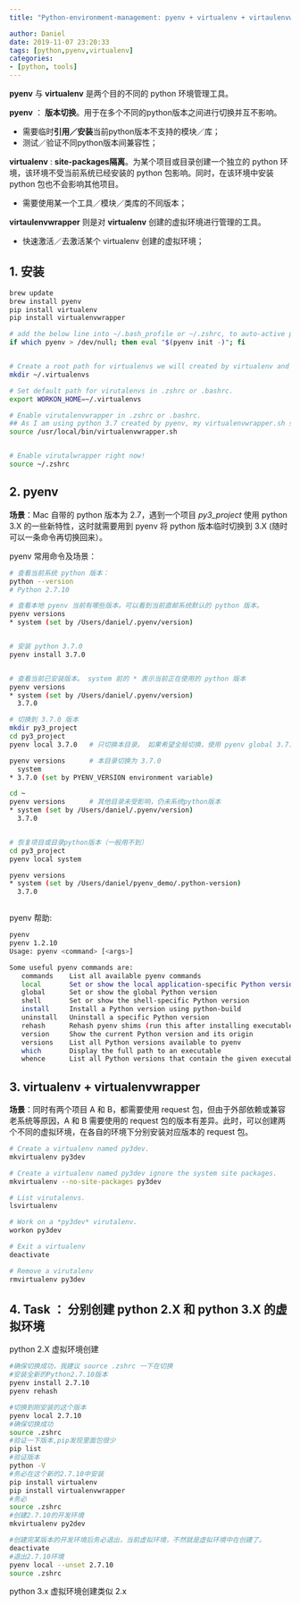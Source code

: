 ```yaml
---
title: "Python-environment-management: pyenv + virtualenv + virtaulenvwrapper"

author: Daniel
date: 2019-11-07 23:20:33
tags: [python,pyenv,virtualenv]
categories:
- [python, tools]
---
```


**pyenv** 与 **virtualenv** 是两个目的不同的 python 环境管理工具。

**pyenv** ： **版本切换**。用于在多个不同的python版本之间进行切换并互不影响。
- 需要临时**引用／安装**当前python版本不支持的模块／库；
- 测试／验证不同python版本间兼容性；


**virtualenv** : **site-packages隔离**。为某个项目或目录创建一个独立的 python 环境，该环境不受当前系统已经安装的 python 包影响。同时，在该环境中安装 python 包也不会影响其他项目。
- 需要使用某一个工具／模块／类库的不同版本；

**virtaulenvwrapper** 则是对 **virtualenv** 创建的虚拟环境进行管理的工具。
- 快速激活／去激活某个 virtualenv 创建的虚拟环境；




## 1. 安装
``` bash
brew update
brew install pyenv
pip install virtualenv
pip install virtualenvwrapper

# add the below line into ~/.bash_profile or ~/.zshrc, to auto-active pyenv
if which pyenv > /dev/null; then eval "$(pyenv init -)"; fi


# Create a root path for virtualenvs we will created by virtualenv and virtualenvwrapper.
mkdir ~/.virtualenvs

# Set default path for virutalenvs in .zshrc or .bashrc.
export WORKON_HOME=~/.virtualenvs

# Enable virutalenvwrapper in .zshrc or .bashrc.
## As I am using python 3.7 created by pyenv, my virtualenvwrapper.sh script is located in */Users/daniel/.pyenv/versions/3.7.0/bin/virtualenvwrapper.sh*.
source /usr/local/bin/virtualenvwrapper.sh


# Enable virutalwrapper right now!
source ~/.zshrc

```

## 2. pyenv

**场景**：Mac 自带的 python 版本为 2.7，遇到一个项目 *py3_project* 使用 python 3.X 的一些新特性，这时就需要用到 pyenv 将 python 版本临时切换到 3.X (随时可以一条命令再切换回来）。

pyenv 常用命令及场景：
``` bash
# 查看当前系统 python 版本：
python --version
# Python 2.7.10

# 查看本地 pyenv 当前有哪些版本。可以看到当前直邮系统默认的 python 版本。
pyenv versions
* system (set by /Users/daniel/.pyenv/version)


# 安装 python 3.7.0 
pyenv install 3.7.0


# 查看当前已安装版本。 system 前的 * 表示当前正在使用的 python 版本
pyenv versions
* system (set by /Users/daniel/.pyenv/version)
  3.7.0

# 切换到 3.7.0 版本
mkdir py3_project
cd py3_project
pyenv local 3.7.0	# 只切换本目录。 如果希望全局切换，使用 pyenv global 3.7.0

pyenv versions 		# 本目录切换为 3.7.0 
  system
* 3.7.0 (set by PYENV_VERSION environment variable)

cd ~
pyenv versions		# 其他目录未受影响，仍未系统python版本
* system (set by /Users/daniel/.pyenv/version)
  3.7.0


# 恢复项目或目录python版本（一般用不到）
cd py3_project
pyenv local system

pyenv versions
* system (set by /Users/daniel/pyenv_demo/.python-version)
  3.7.0



```

pyenv 帮助:
``` bash
pyenv
pyenv 1.2.10
Usage: pyenv <command> [<args>]

Some useful pyenv commands are:
   commands    List all available pyenv commands
   local       Set or show the local application-specific Python version
   global      Set or show the global Python version
   shell       Set or show the shell-specific Python version
   install     Install a Python version using python-build
   uninstall   Uninstall a specific Python version
   rehash      Rehash pyenv shims (run this after installing executables)
   version     Show the current Python version and its origin
   versions    List all Python versions available to pyenv
   which       Display the full path to an executable
   whence      List all Python versions that contain the given executable
```

## 3. virtualenv  + virtualenvwrapper
**场景**：同时有两个项目 A 和 B，都需要使用 request 包，但由于外部依赖或兼容老系统等原因，A 和 B 需要使用的 request 包的版本有差异。此时，可以创建两个不同的虚拟环境，在各自的环境下分别安装对应版本的 request 包。


``` bash
# Create a virtualenv named py3dev.
mkvirtualenv py3dev

# Create a virtualenv named py3dev ignore the system site packages.
mkvirtualenv --no-site-packages py3dev 

# List virutalenvs.
lsvirtualenv

# Work on a *py3dev* virutalenv.
workon py3dev

# Exit a virtualenv
deactivate

# Remove a virutalenv
rmvirtualenv py3dev


```

## 4. Task ： 分别创建 python 2.X 和 python 3.X 的虚拟环境

python 2.X 虚拟环境创建
``` bash
#确保切换成功，我建议 source .zshrc 一下在切换
#安装全新的Python2.7.10版本
pyenv install 2.7.10
pyenv rehash

#切换到刚安装的这个版本
pyenv local 2.7.10
#确保切换成功
source .zshrc
#验证一下版本,pip发现里面包很少
pip list
#验证版本
python -V
#务必在这个新的2.7.10中安装
pip install virtualenv
pip install virtualenvwrapper
#务必
source .zshrc
#创建2.7.10的开发环境
mkvirtualenv py2dev

#创建完某版本的开发环境后务必退出，当前虚拟环境，不然就是虚拟环境中在创建了。
deactivate
#退出2.7.10环境
pyenv local --unset 2.7.10
source .zshrc

```

python 3.x 虚拟环境创建类似 2.x

